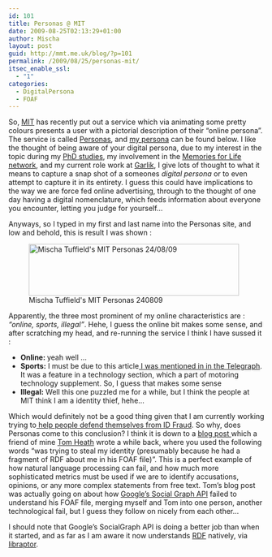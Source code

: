 ```yaml
---
id: 101
title: Personas @ MIT
date: 2009-08-25T02:13:29+01:00
author: Mischa
layout: post
guid: http://mmt.me.uk/blog/?p=101
permalink: /2009/08/25/personas-mit/
itsec_enable_ssl:
  - "1"
categories:
  - DigitalPersona
  - FOAF
---
```

So, [MIT](http://web.mit.edu/) has recently put out a service which via animating some pretty colours presents a user with a pictorial description of their &#8220;online persona&#8221;. The service is called [Personas](http://personas.media.mit.edu/), and [my persona](https://mmt.me.uk/blog/wp-content/uploads/2009/08/MIT_Personas_240809.png) can be found below. I like the thought of being aware of your digital persona, due to my interest in the topic during my [PhD studies](http://www.ecs.soton.ac.uk/people/mmt04r/publications), my involvement in the [Memories for Life network](http://www.memoriesforlife.org/), and my current role work at [Garlik](http://www.garlik.com/), I give lots of thought to what it means to capture a snap shot of a someones _digital persona_ or to even attempt to capture it in its entirety. I guess this could have implications to the way we are force fed online advertising, through to the thought of one day having a digital nomenclature, which feeds information about everyone you encounter, letting you judge for yourself&#8230;

Anyways, so I typed in my first and last name into the Personas site, and low and behold, this is result I was shown :

<p style="text-align: center;">
  <figure id="attachment_102" aria-describedby="caption-attachment-102" style="width: 414px" class="wp-caption aligncenter"><a href="https://mmt.me.uk/blog/wp-content/uploads/2009/08/MIT_Personas_240809.png"><img loading="lazy" class="size-full wp-image-102   " title="MIT_Personas_240809" src="https://mmt.me.uk/blog/wp-content/uploads/2009/08/MIT_Personas_240809.png" alt="Mischa Tuffield's MIT Personas 24/08/09" width="414" height="102" /></a><figcaption id="caption-attachment-102" class="wp-caption-text">Mischa Tuffield's MIT Personas 240809</figcaption></figure> 
  
  <p style="text-align: left;">
    Apparently, the three most prominent of my online characteristics are :<em> &#8220;online, sports, illegal&#8221;</em>. Hehe, I guess the online bit makes some sense, and after scratching my head, and re-running the service I think I have sussed it :
  </p>
  
  <ul>
    <li>
      <strong>Online: </strong>yeah well &#8230;
    </li>
    <li>
      <strong>Sports:</strong> I must be due to this article<a href="http://www.telegraph.co.uk/motoring/2754679/Total-recall.html"> I was mentioned in in the Telegraph</a>. It was a feature in a technology section, which a part of motoring technology supplement. So, I guess that makes some sense
    </li>
    <li>
      <strong>Illegal:</strong> Well this one puzzled me for a while, but I think the people at MIT think I am a identity thief, hehe&#8230;
    </li>
  </ul>
  
  <p>
    Which would definitely not be a good thing given that I am currently working trying to<a href="http://www.garlik.com/products.php"> help people defend themselves from ID Fraud</a>. So why, does Personas come to this conclusion? I think it is down to a <a href="http://tomheath.com/blog/2008/05/garlik-launches-foaf-services/">blog post </a> which a friend of mine <a href="http://tomheath.com/id/me">Tom Heath</a> wrote a while back, where you used the following words &#8220;was trying to steal my identity (presumably because he had a fragment of RDF about me in his FOAF file)&#8221;. This is a perfect example of how natural language processing can fail, and how much more sophisticated metrics must be used if we are to identify accusations, opinions, or any more complex statements from free text. Tom&#8217;s blog post was actually going on about how <a href="http://code.google.com/apis/socialgraph/">Google&#8217;s Social Graph API</a> failed to understand his FOAF file, merging myself and Tom into one person, another technological fail, but I guess they follow on nicely from each other&#8230;
  </p>
  
  <p>
    I should note that Google&#8217;s SocialGraph API is doing a better job than when it started, and as far as I am aware it now understands <a href="http://www.w3.org/RDF/">RDF</a> natively, via <a href="http://librdf.org/raptor/"> libraptor</a>.
  </p>
